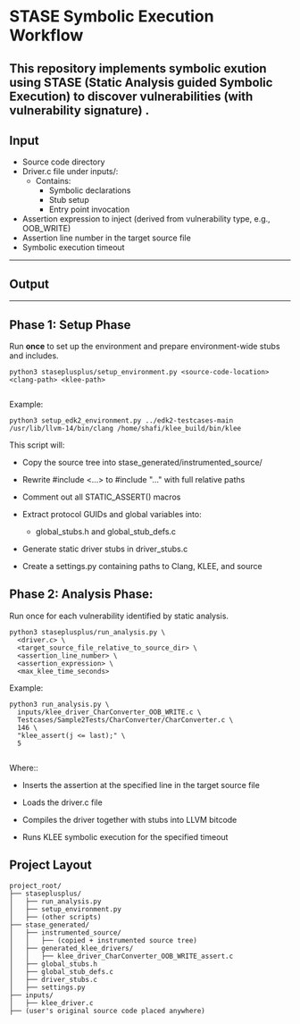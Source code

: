 # STASE Symbolic Execution Workflow

This repository implements symbolic exution using **STASE** (Static Analysis guided Symbolic Execution) to discover vulnerabilities (with vulnerability signature) .
---

## Input

- Source code directory
- Driver.c file under inputs/:
  - Contains:
    - Symbolic declarations
    - Stub setup
    - Entry point invocation
- Assertion expression to inject (derived from vulnerability type, e.g., OOB_WRITE)
- Assertion line number in the target source file
- Symbolic execution timeout
---

## Output


---

## Phase 1: Setup Phase

Run **once** to set up the environment and prepare environment-wide stubs and includes.

```
python3 staseplusplus/setup_environment.py <source-code-location> <clang-path> <klee-path>


```
Example:
```
python3 setup_edk2_environment.py ../edk2-testcases-main /usr/lib/llvm-14/bin/clang /home/shafi/klee_build/bin/klee
```
This script will:

- Copy the source tree into stase_generated/instrumented_source/

- Rewrite #include <...> to #include "..." with full relative paths

- Comment out all STATIC_ASSERT() macros

- Extract protocol GUIDs and global variables into:
  - global_stubs.h and global_stub_defs.c

- Generate static driver stubs in driver_stubs.c

- Create a settings.py containing paths to Clang, KLEE, and source

## Phase 2: Analysis Phase:
Run once for each vulnerability identified by static analysis.

```
python3 staseplusplus/run_analysis.py \
  <driver.c> \
  <target_source_file_relative_to_source_dir> \
  <assertion_line_number> \
  <assertion_expression> \
  <max_klee_time_seconds>

```

Example:
```
python3 run_analysis.py \
  inputs/klee_driver_CharConverter_OOB_WRITE.c \
  Testcases/Sample2Tests/CharConverter/CharConverter.c \
  146 \
  "klee_assert(j <= last);" \
  5


```
 Where::
- Inserts the assertion at the specified line in the target source file

- Loads the driver.c file

- Compiles the driver together with stubs into LLVM bitcode

- Runs KLEE symbolic execution for the specified timeout

##  Project Layout
```
project_root/
├── staseplusplus/
│   ├── run_analysis.py
│   ├── setup_environment.py
│   ├── (other scripts)
├── stase_generated/
│   ├── instrumented_source/
│   │   ├── (copied + instrumented source tree)
│   ├── generated_klee_drivers/
│   │   ├── klee_driver_CharConverter_OOB_WRITE_assert.c
│   ├── global_stubs.h
│   ├── global_stub_defs.c
│   ├── driver_stubs.c
│   ├── settings.py
├── inputs/
│   ├── klee_driver.c  
├── (user's original source code placed anywhere)
```